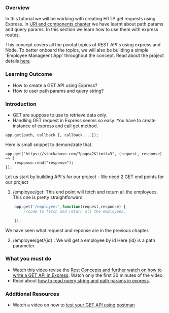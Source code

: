 ### Overview
In this tutorial we will be working with creating HTTP get requests using Express.
In [URI and components chapter](../4.%20Introduction%20to%20APIs/4.3%20URI%20and%20its%20components.md) we have learnt about path params and query params. In this section we learn how to use them with express routes.

This concept covers all the pivotal topics of REST API's using express and Node. To better onboard the topics, we will also be building a simple 'Employee Manageent App' throughout the concept. Read about the project details [here]((../7.%20project/project.md))


### Learning Outcome
- How to create a GET API using Express?
- How to user path params and query string? 

### Introduction
- GET are suppose to use to retrieve data only. 
- Handling GET request in Express seems so easy. You have to create instance of express and call get method. 
```
app.get(path, callback [, callback ...]);
```
Here is small snippet to demonstrate that.

```
app.get("https://stackabuse.com/?page=2&limit=3", (request, response) => {
    response.rend("response");
});
```

Let us start by building API's for our project -
We need 2 GET end points for our project 
1. /employee/get: This end point will fetch and return all the employees. This one is pretty straightforward

```js
    app.get('/employees',function(request,response) {
        //code to fetch and return all the employees.

    });
```
We have seen what request and reponse are in the previous chapter.

2. /employee/get/{id} : We will get a employee by id
Here {id} is a path parameter. 


### What you must do
- Watch this video revise the [Rest Concepts and further watch on how to write a GET API in Express](https://www.youtube.com/watch?v=pKd0Rpw7O48&t=65s). Watch only the first 30 minutes of the video.
- Read about [how to read query string and path params in express](https://stackabuse.com/get-query-strings-and-parameters-in-express-js/).

### Additional Resources
- Watch a video on how to [test your GET API using postman](https://www.youtube.com/watch?v=cR_FqveTewo)